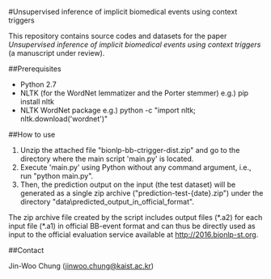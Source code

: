 #Unsupervised inference of implicit biomedical events using context triggers

This repository contains source codes and datasets for the paper *Unsupervised inference of implicit biomedical events using context triggers* (a manuscript under review).


##Prerequisites

+ Python 2.7
+ NLTK (for the WordNet lemmatizer and the Porter stemmer)
  e.g.) pip install nltk
+ NLTK WordNet package
  e.g.) python -c "import nltk; nltk.download('wordnet')"


##How to use

1) Unzip the attached file "bionlp-bb-ctrigger-dist.zip" and go to the directory where the main script 'main.py' is located.
2) Execute 'main.py' using Python without any command argument, i.e., run "python main.py".
3) Then, the prediction output on the input (the test dataset) will be generated as a single zip archive ("prediction-test-{date}.zip") under the directory "data\predicted_output_in_official_format\". 

The zip archive file created by the script includes output files (\*.a2) for each input file (\*.a1) in official BB-event format and can thus be directly used as input to the official evaluation service available at http://2016.bionlp-st.org.


##Contact

Jin-Woo Chung (jinwoo.chung@kaist.ac.kr)

